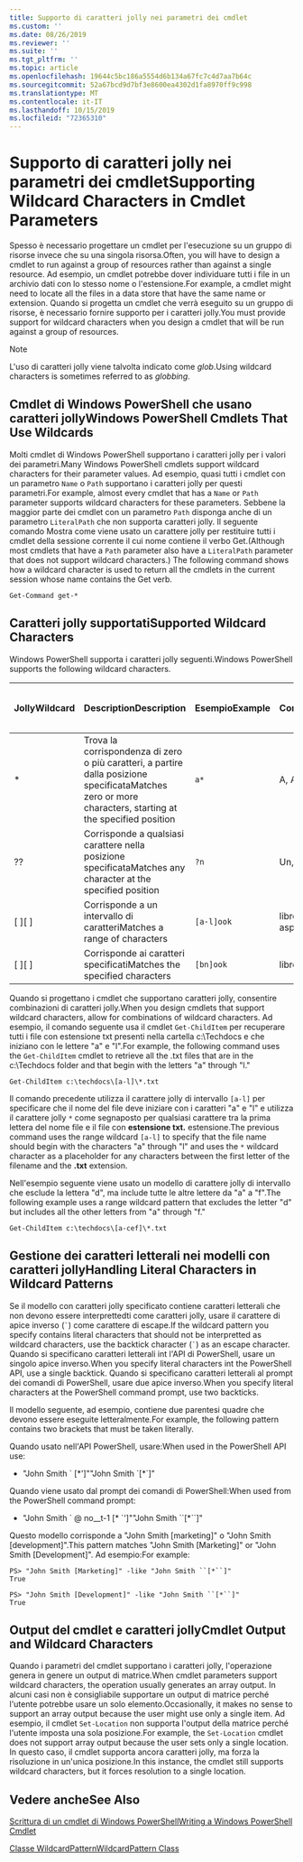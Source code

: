 ```yaml
---
title: Supporto di caratteri jolly nei parametri dei cmdlet
ms.custom: ''
ms.date: 08/26/2019
ms.reviewer: ''
ms.suite: ''
ms.tgt_pltfrm: ''
ms.topic: article
ms.openlocfilehash: 19644c5bc186a5554d6b134a67fc7c4d7aa7b64c
ms.sourcegitcommit: 52a67bcd9d7bf3e8600ea4302d1fa8970ff9c998
ms.translationtype: MT
ms.contentlocale: it-IT
ms.lasthandoff: 10/15/2019
ms.locfileid: "72365310"
---
```

# <a name="supporting-wildcard-characters-in-cmdlet-parameters"></a><span data-ttu-id="25828-102">Supporto di caratteri jolly nei parametri dei cmdlet</span><span class="sxs-lookup"><span data-stu-id="25828-102">Supporting Wildcard Characters in Cmdlet Parameters</span></span>

<span data-ttu-id="25828-103">Spesso è necessario progettare un cmdlet per l'esecuzione su un gruppo di risorse invece che su una singola risorsa.</span><span class="sxs-lookup"><span data-stu-id="25828-103">Often, you will have to design a cmdlet to run against a group of resources rather than against a single resource.</span></span> <span data-ttu-id="25828-104">Ad esempio, un cmdlet potrebbe dover individuare tutti i file in un archivio dati con lo stesso nome o l'estensione.</span><span class="sxs-lookup"><span data-stu-id="25828-104">For example, a cmdlet might need to locate all the files in a data store that have the same name or extension.</span></span> <span data-ttu-id="25828-105">Quando si progetta un cmdlet che verrà eseguito su un gruppo di risorse, è necessario fornire supporto per i caratteri jolly.</span><span class="sxs-lookup"><span data-stu-id="25828-105">You must provide support for wildcard characters when you design a cmdlet that will be run against a group of resources.</span></span>

> [!NOTE]
> <span data-ttu-id="25828-106">L'uso di caratteri jolly viene talvolta indicato come *glob*.</span><span class="sxs-lookup"><span data-stu-id="25828-106">Using wildcard characters is sometimes referred to as *globbing*.</span></span>

## <a name="windows-powershell-cmdlets-that-use-wildcards"></a><span data-ttu-id="25828-107">Cmdlet di Windows PowerShell che usano caratteri jolly</span><span class="sxs-lookup"><span data-stu-id="25828-107">Windows PowerShell Cmdlets That Use Wildcards</span></span>

 <span data-ttu-id="25828-108">Molti cmdlet di Windows PowerShell supportano i caratteri jolly per i valori dei parametri.</span><span class="sxs-lookup"><span data-stu-id="25828-108">Many Windows PowerShell cmdlets support wildcard characters for their parameter values.</span></span> <span data-ttu-id="25828-109">Ad esempio, quasi tutti i cmdlet con un parametro `Name` o `Path` supportano i caratteri jolly per questi parametri.</span><span class="sxs-lookup"><span data-stu-id="25828-109">For example, almost every cmdlet that has a `Name` or `Path` parameter supports wildcard characters for these parameters.</span></span> <span data-ttu-id="25828-110">Sebbene la maggior parte dei cmdlet con un parametro `Path` disponga anche di un parametro `LiteralPath` che non supporta caratteri jolly. Il seguente comando Mostra come viene usato un carattere jolly per restituire tutti i cmdlet della sessione corrente il cui nome contiene il verbo Get.</span><span class="sxs-lookup"><span data-stu-id="25828-110">(Although most cmdlets that have a `Path` parameter also have a `LiteralPath` parameter that does not support wildcard characters.) The following command shows how a wildcard character is used to return all the cmdlets in the current session whose name contains the Get verb.</span></span>

 `Get-Command get-*`

## <a name="supported-wildcard-characters"></a><span data-ttu-id="25828-111">Caratteri jolly supportati</span><span class="sxs-lookup"><span data-stu-id="25828-111">Supported Wildcard Characters</span></span>

<span data-ttu-id="25828-112">Windows PowerShell supporta i caratteri jolly seguenti.</span><span class="sxs-lookup"><span data-stu-id="25828-112">Windows PowerShell supports the following wildcard characters.</span></span>

| <span data-ttu-id="25828-113">Jolly</span><span class="sxs-lookup"><span data-stu-id="25828-113">Wildcard</span></span> |                             <span data-ttu-id="25828-114">Description</span><span class="sxs-lookup"><span data-stu-id="25828-114">Description</span></span>                             |  <span data-ttu-id="25828-115">Esempio</span><span class="sxs-lookup"><span data-stu-id="25828-115">Example</span></span>   |     <span data-ttu-id="25828-116">Corrispondenza</span><span class="sxs-lookup"><span data-stu-id="25828-116">Matches</span></span>      | <span data-ttu-id="25828-117">Non corrisponde a</span><span class="sxs-lookup"><span data-stu-id="25828-117">Does not match</span></span> |
| -------- | ------------------------------------------------------------------- | ---------- | ---------------- | -------------- |
| *        | <span data-ttu-id="25828-118">Trova la corrispondenza di zero o più caratteri, a partire dalla posizione specificata</span><span class="sxs-lookup"><span data-stu-id="25828-118">Matches zero or more characters, starting at the specified position</span></span> | `a*`       | <span data-ttu-id="25828-119">A, AG, Apple</span><span class="sxs-lookup"><span data-stu-id="25828-119">A, ag, Apple</span></span>     |                |
| <span data-ttu-id="25828-120">?</span><span class="sxs-lookup"><span data-stu-id="25828-120">?</span></span>        | <span data-ttu-id="25828-121">Corrisponde a qualsiasi carattere nella posizione specificata</span><span class="sxs-lookup"><span data-stu-id="25828-121">Matches any character at the specified position</span></span>                     | `?n`       | <span data-ttu-id="25828-122">Un, in, on</span><span class="sxs-lookup"><span data-stu-id="25828-122">An, in, on</span></span>       | <span data-ttu-id="25828-123">corse</span><span class="sxs-lookup"><span data-stu-id="25828-123">ran</span></span>            |
| <span data-ttu-id="25828-124">[ ]</span><span class="sxs-lookup"><span data-stu-id="25828-124">[ ]</span></span>      | <span data-ttu-id="25828-125">Corrisponde a un intervallo di caratteri</span><span class="sxs-lookup"><span data-stu-id="25828-125">Matches a range of characters</span></span>                                       | `[a-l]ook` | <span data-ttu-id="25828-126">libro, cuoco, aspetto</span><span class="sxs-lookup"><span data-stu-id="25828-126">book, cook, look</span></span> | <span data-ttu-id="25828-127">Nook, ha preso</span><span class="sxs-lookup"><span data-stu-id="25828-127">nook, took</span></span>     |
| <span data-ttu-id="25828-128">[ ]</span><span class="sxs-lookup"><span data-stu-id="25828-128">[ ]</span></span>      | <span data-ttu-id="25828-129">Corrisponde ai caratteri specificati</span><span class="sxs-lookup"><span data-stu-id="25828-129">Matches the specified characters</span></span>                                    | `[bn]ook`  | <span data-ttu-id="25828-130">libro, Nook</span><span class="sxs-lookup"><span data-stu-id="25828-130">book, nook</span></span>       | <span data-ttu-id="25828-131">cuoco, aspetto</span><span class="sxs-lookup"><span data-stu-id="25828-131">cook, look</span></span>     |

<span data-ttu-id="25828-132">Quando si progettano i cmdlet che supportano caratteri jolly, consentire combinazioni di caratteri jolly.</span><span class="sxs-lookup"><span data-stu-id="25828-132">When you design cmdlets that support wildcard characters, allow for combinations of wildcard characters.</span></span> <span data-ttu-id="25828-133">Ad esempio, il comando seguente usa il cmdlet `Get-ChildItem` per recuperare tutti i file con estensione txt presenti nella cartella c:\Techdocs e che iniziano con le lettere "a" e "l".</span><span class="sxs-lookup"><span data-stu-id="25828-133">For example, the following command uses the `Get-ChildItem` cmdlet to retrieve all the .txt files that are in the c:\Techdocs folder and that begin with the letters "a" through "l."</span></span>

`Get-ChildItem c:\techdocs\[a-l]\*.txt`

<span data-ttu-id="25828-134">Il comando precedente utilizza il carattere jolly di intervallo `[a-l]` per specificare che il nome del file deve iniziare con i caratteri "a" e "l" e utilizza il carattere jolly `*` come segnaposto per qualsiasi carattere tra la prima lettera del nome file e il file con **estensione txt.** estensione.</span><span class="sxs-lookup"><span data-stu-id="25828-134">The previous command uses the range wildcard `[a-l]` to specify that the file name should begin with the characters "a" through "l" and uses the `*` wildcard character as a placeholder for any characters between the first letter of the filename and the **.txt** extension.</span></span>

<span data-ttu-id="25828-135">Nell'esempio seguente viene usato un modello di carattere jolly di intervallo che esclude la lettera "d", ma include tutte le altre lettere da "a" a "f".</span><span class="sxs-lookup"><span data-stu-id="25828-135">The following example uses a range wildcard pattern that excludes the letter "d" but includes all the other letters from "a" through "f."</span></span>

`Get-ChildItem c:\techdocs\[a-cef]\*.txt`

## <a name="handling-literal-characters-in-wildcard-patterns"></a><span data-ttu-id="25828-136">Gestione dei caratteri letterali nei modelli con caratteri jolly</span><span class="sxs-lookup"><span data-stu-id="25828-136">Handling Literal Characters in Wildcard Patterns</span></span>

<span data-ttu-id="25828-137">Se il modello con caratteri jolly specificato contiene caratteri letterali che non devono essere interprettedti come caratteri jolly, usare il carattere di apice inverso (`` ` ``) come carattere di escape.</span><span class="sxs-lookup"><span data-stu-id="25828-137">If the wildcard pattern you specify contains literal characters that should not be interpretted as wildcard characters, use the backtick character (`` ` ``) as an escape character.</span></span> <span data-ttu-id="25828-138">Quando si specificano caratteri letterali int l'API di PowerShell, usare un singolo apice inverso.</span><span class="sxs-lookup"><span data-stu-id="25828-138">When you specify literal characters int the PowerShell API, use a single backtick.</span></span> <span data-ttu-id="25828-139">Quando si specificano caratteri letterali al prompt dei comandi di PowerShell, usare due apice inverso.</span><span class="sxs-lookup"><span data-stu-id="25828-139">When you specify literal characters at the PowerShell command prompt, use two backticks.</span></span>

<span data-ttu-id="25828-140">Il modello seguente, ad esempio, contiene due parentesi quadre che devono essere eseguite letteralmente.</span><span class="sxs-lookup"><span data-stu-id="25828-140">For example, the following pattern contains two brackets that must be taken literally.</span></span>

<span data-ttu-id="25828-141">Quando usato nell'API PowerShell, usare:</span><span class="sxs-lookup"><span data-stu-id="25828-141">When used in the PowerShell API use:</span></span>

- <span data-ttu-id="25828-142">"John Smith \` [\*']"</span><span class="sxs-lookup"><span data-stu-id="25828-142">"John Smith \`[\*\`]"</span></span>

<span data-ttu-id="25828-143">Quando viene usato dal prompt dei comandi di PowerShell:</span><span class="sxs-lookup"><span data-stu-id="25828-143">When used from the PowerShell command prompt:</span></span>

- <span data-ttu-id="25828-144">"John Smith \` @ no__t-1 [\* \`']"</span><span class="sxs-lookup"><span data-stu-id="25828-144">"John Smith \`\`[\*\`\`]"</span></span>

<span data-ttu-id="25828-145">Questo modello corrisponde a "John Smith [marketing]" o "John Smith [development]".</span><span class="sxs-lookup"><span data-stu-id="25828-145">This pattern matches "John Smith [Marketing]" or "John Smith [Development]".</span></span> <span data-ttu-id="25828-146">Ad esempio:</span><span class="sxs-lookup"><span data-stu-id="25828-146">For example:</span></span>

```
PS> "John Smith [Marketing]" -like "John Smith ``[*``]"
True

PS> "John Smith [Development]" -like "John Smith ``[*``]"
True
```

## <a name="cmdlet-output-and-wildcard-characters"></a><span data-ttu-id="25828-147">Output del cmdlet e caratteri jolly</span><span class="sxs-lookup"><span data-stu-id="25828-147">Cmdlet Output and Wildcard Characters</span></span>

<span data-ttu-id="25828-148">Quando i parametri del cmdlet supportano i caratteri jolly, l'operazione genera in genere un output di matrice.</span><span class="sxs-lookup"><span data-stu-id="25828-148">When cmdlet parameters support wildcard characters, the operation usually generates an array output.</span></span>
<span data-ttu-id="25828-149">In alcuni casi non è consigliabile supportare un output di matrice perché l'utente potrebbe usare un solo elemento.</span><span class="sxs-lookup"><span data-stu-id="25828-149">Occasionally, it makes no sense to support an array output because the user might use only a single item.</span></span> <span data-ttu-id="25828-150">Ad esempio, il cmdlet `Set-Location` non supporta l'output della matrice perché l'utente imposta una sola posizione.</span><span class="sxs-lookup"><span data-stu-id="25828-150">For example, the `Set-Location` cmdlet does not support array output because the user sets only a single location.</span></span> <span data-ttu-id="25828-151">In questo caso, il cmdlet supporta ancora caratteri jolly, ma forza la risoluzione in un'unica posizione.</span><span class="sxs-lookup"><span data-stu-id="25828-151">In this instance, the cmdlet still supports wildcard characters, but it forces resolution to a single location.</span></span>

## <a name="see-also"></a><span data-ttu-id="25828-152">Vedere anche</span><span class="sxs-lookup"><span data-stu-id="25828-152">See Also</span></span>

[<span data-ttu-id="25828-153">Scrittura di un cmdlet di Windows PowerShell</span><span class="sxs-lookup"><span data-stu-id="25828-153">Writing a Windows PowerShell Cmdlet</span></span>](./writing-a-windows-powershell-cmdlet.md)

[<span data-ttu-id="25828-154">Classe WildcardPattern</span><span class="sxs-lookup"><span data-stu-id="25828-154">WildcardPattern Class</span></span>](/dotnet/api/system.management.automation.wildcardpattern)
